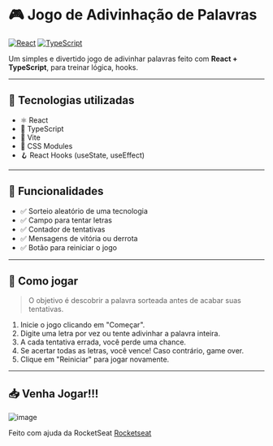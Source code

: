 # 🎮 Jogo de Adivinhação de Palavras

[![React](https://img.shields.io/badge/React-20232A?style=for-the-badge&logo=react&logoColor=61DAFB)](https://react.dev/)
[![TypeScript](https://img.shields.io/badge/TypeScript-007ACC?style=for-the-badge&logo=typescript&logoColor=white)](https://www.typescriptlang.org/)

Um simples e divertido jogo de adivinhar palavras feito com **React + TypeScript**, para treinar lógica, hooks.

---

## 🚀 Tecnologias utilizadas

- ⚛️ React
- 🔷 TypeScript
- 🧩 Vite
- 🎨 CSS Modules
- 🪝 React Hooks (useState, useEffect)

---

## 🧩 Funcionalidades

- ✅ Sorteio aleatório de uma tecnologia
- ✅ Campo para tentar letras
- ✅ Contador de tentativas
- ✅ Mensagens de vitória ou derrota
- ✅ Botão para reiniciar o jogo

---

## 🎯 Como jogar

> O objetivo é descobrir a palavra sorteada antes de acabar suas tentativas.

1. Inicie o jogo clicando em "Começar".
2. Digite uma letra por vez ou tente adivinhar a palavra inteira.
3. A cada tentativa errada, você perde uma chance.
4. Se acertar todas as letras, você vence! Caso contrário, game over.
5. Clique em "Reiniciar" para jogar novamente.

---

## 📥 Venha Jogar!!!
![image](https://github.com/user-attachments/assets/f23cb40f-0240-42d8-9189-a83cec705cdc)


Feito com ajuda da RocketSeat [Rocketseat](https://github.com/Rocketseat)

